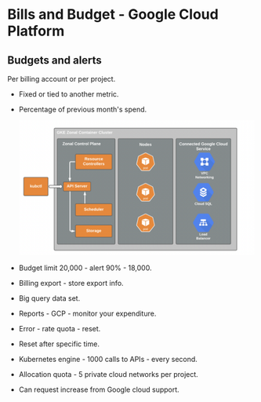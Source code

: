 # Bills and Budget - Google Cloud Platform

## Budgets and alerts

Per billing account or per project.

* Fixed or tied to another metric.

* Percentage of previous month's spend.

    ![kubernetes](assets/kubernetes.png)

* Budget limit 20,000 - alert 90% - 18,000.

* Billing export - store export info.

* Big query data set.

* Reports - GCP - monitor your expenditure.

* Error - rate quota - reset.

* Reset after specific time.

* Kubernetes engine - 1000 calls to APIs - every second.

* Allocation quota - 5 private cloud networks per project.

* Can request increase from Google cloud support.
